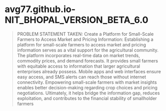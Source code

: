 # avg77.github.io-NIT_BHOPAL_VERSION_BETA_6.0

> PROBLEM STATEMENT TAKEN:
Create a Platform for Small-Scale Farmers to Access Market and Pricing Information:
Establishing a platform for small-scale farmers to access market and pricing information serves as a vital support for the agricultural community. The platform incorporates real-time data on market trends, commodity prices, and demand forecasts. It provides small farmers with equitable access to information that larger agricultural enterprises already possess. Mobile apps and web interfaces ensure easy access, and SMS alerts can reach those without internet connectivity. Empowering small-scale farmers with market insights enables better decision-making regarding crop choices and pricing negotiations. Ultimately, it helps bridge the information gap, reduces exploitation, and contributes to the financial stability of smallholder farmers
